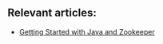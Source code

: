 ## Relevant articles:

- [Getting Started with Java and Zookeeper](https://www.baeldung.com/java-zookeeper)
